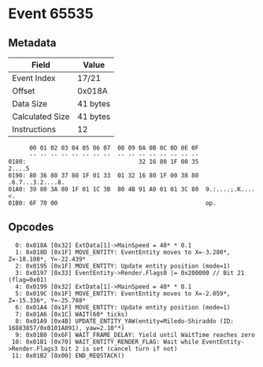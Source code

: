 # Event 65535

## Metadata

| Field           | Value    |
|-----------------|----------|
| Event Index     | 17/21    |
| Offset          | 0x018A   |
| Data Size       | 41 bytes |
| Calculated Size | 41 bytes |
| Instructions    | 12       |

```
      00 01 02 03 04 05 06 07  08 09 0A 0B 0C 0D 0E 0F
      -- -- -- -- -- -- -- --  -- -- -- -- -- -- -- --
0180:                                32 16 80 1F 00 35            2....5
0190: 80 36 80 37 80 1F 01 33  01 32 16 80 1F 00 38 80  .6.7...3.2....8.
01A0: 39 80 3A 80 1F 01 1C 3B  80 4B 91 A0 01 01 3C 80  9.:....;.K....<.
01B0: 6F 70 00                                          op.             
```

## Opcodes

```
  0: 0x018A [0x32] ExtData[1]->MainSpeed = 40* * 0.1
  1: 0x018D [0x1F] MOVE_ENTITY: EventEntity moves to X=-3.280*, Z=-18.108*, Y=-22.439*
  2: 0x0195 [0x1F] MOVE_ENTITY: Update entity position (mode=1)
  3: 0x0197 [0x33] EventEntity->Render.Flags0 |= 0x200000 // Bit 21 (flag=0x01)
  4: 0x0199 [0x32] ExtData[1]->MainSpeed = 40* * 0.1
  5: 0x019C [0x1F] MOVE_ENTITY: EventEntity moves to X=-2.059*, Z=-15.336*, Y=-25.708*
  6: 0x01A4 [0x1F] MOVE_ENTITY: Update entity position (mode=1)
  7: 0x01A6 [0x1C] WAIT(60* ticks)
  8: 0x01A9 [0x4B] UPDATE_ENTITY_YAW(entity=Miledo-Shiraddo (ID: 16883857/0x0101A091), yaw=2.10°*)
  9: 0x01B0 [0x6F] WAIT_FRAME_DELAY: Yield until WaitTime reaches zero
 10: 0x01B1 [0x70] WAIT_ENTITY_RENDER_FLAG: Wait while EventEntity->Render.Flags3 bit 2 is set (cancel turn if not)
 11: 0x01B2 [0x00] END_REQSTACK()
```
